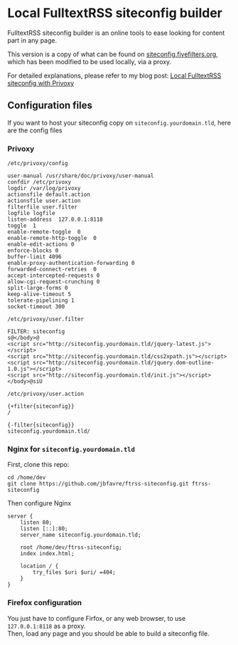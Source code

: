 # Local FulltextRSS siteconfig builder

FulltextRSS siteconfig builder is an online tools to ease looking for content part in any page.

This version is a copy of what can be found on [siteconfig.fivefilters.org](http://siteconfig.fivefilters.org/), which has been modified to be used locally, via a proxy.

For detailed explanations, please refer to my blog post: [Local FulltextRSS siteconfig with Privoxy](http://blog-notes.jbfavre.org/?local-fulltextrss-siteconfig-with-privoxy,3053)

## Configuration files

If you want to host your siteconfig copy on `siteconfig.yourdomain.tld`, here are the config files

### Privoxy

`/etc/privoxy/config`

    user-manual /usr/share/doc/privoxy/user-manual
    confdir /etc/privoxy
    logdir /var/log/privoxy
    actionsfile default.action
    actionsfile user.action
    filterfile user.filter
    logfile logfile
    listen-address  127.0.0.1:8118
    toggle  1
    enable-remote-toggle  0
    enable-remote-http-toggle  0
    enable-edit-actions 0
    enforce-blocks 0
    buffer-limit 4096
    enable-proxy-authentication-forwarding 0
    forwarded-connect-retries  0
    accept-intercepted-requests 0
    allow-cgi-request-crunching 0
    split-large-forms 0
    keep-alive-timeout 5
    tolerate-pipelining 1
    socket-timeout 300

`/etc/privoxy/user.filter`

    FILTER: siteconfig
    s@</body>@
    <script src="http://siteconfig.yourdomain.tld/jquery-latest.js"></script>
    <script src="http://siteconfig.yourdomain.tld/css2xpath.js"></script>
    <script src="http://siteconfig.yourdomain.tld/jquery.dom-outline-1.0.js"></script>
    <script src="http://siteconfig.yourdomain.tld/init.js"></script></body>@siU

`/etc/privoxy/user.action`

    {+filter{siteconfig}}
    /
    
    {-filter{siteconfig}}
    siteconfig.yourdomain.tld/

### Nginx for `siteconfig.yourdomain.tld`

First, clone this repo:

    cd /home/dev
    git clone https://github.com/jbfavre/ftrss-siteconfig.git ftrss-siteconfig

Then configure Nginx

    server {
        listen 80;
        listen [::]:80;
        server_name siteconfig.yourdomain.tld;
    
        root /home/dev/ftrss-siteconfig;
        index index.html;
    
        location / {
            try_files $uri $uri/ =404;
        }
    }

### Firefox configuration

You just have to configure Firfox, or any web browser, to use `127.0.0.1:8118` as a proxy.  
Then, load any page and you should be able to build a siteconfig file.
